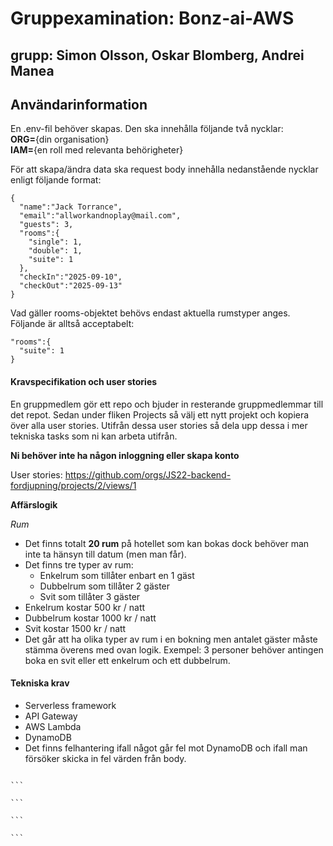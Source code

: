 # Gruppexamination: Bonz-ai-AWS

## grupp: Simon Olsson, Oskar Blomberg, Andrei Manea

## Användarinformation

En .env-fil behöver skapas. Den ska innehålla följande två nycklar: <br>
**ORG=**{din organisation} <br>
**IAM=**{en roll med relevanta behörigheter}

För att skapa/ändra data ska request body innehålla nedanstående nycklar enligt följande format:

```
{
  "name":"Jack Torrance",
  "email":"allworkandnoplay@mail.com",
  "guests": 3,
  "rooms":{
    "single": 1,
    "double": 1,
    "suite": 1
  },
  "checkIn":"2025-09-10",
  "checkOut":"2025-09-13"
}
```

Vad gäller rooms-objektet behövs endast aktuella rumstyper anges. Följande är alltså acceptabelt:

```
"rooms":{
  "suite": 1
}
```

#### Kravspecifikation och user stories

En gruppmedlem gör ett repo och bjuder in resterande gruppmedlemmar till det repot. Sedan under fliken Projects så välj ett nytt projekt och kopiera över alla user stories. Utifrån dessa user stories så dela upp dessa i mer tekniska tasks som ni kan arbeta utifrån.

**Ni behöver inte ha någon inloggning eller skapa konto**

User stories: https://github.com/orgs/JS22-backend-fordjupning/projects/2/views/1

**Affärslogik**

_Rum_

- Det finns totalt **20 rum** på hotellet som kan bokas dock behöver man inte ta hänsyn till datum (men man får).
- Det finns tre typer av rum:
  - Enkelrum som tillåter enbart en 1 gäst
  - Dubbelrum som tillåter 2 gäster
  - Svit som tillåter 3 gäster
- Enkelrum kostar 500 kr / natt
- Dubbelrum kostar 1000 kr / natt
- Svit kostar 1500 kr / natt
- Det går att ha olika typer av rum i en bokning men antalet gäster måste stämma överens med ovan logik. Exempel: 3 personer behöver antingen boka en svit eller ett enkelrum och ett dubbelrum.

#### Tekniska krav

- Serverless framework
- API Gateway
- AWS Lambda
- DynamoDB
- Det finns felhantering ifall något går fel mot DynamoDB och ifall man försöker skicka in fel värden från body.

````

```

```

```

```
````
